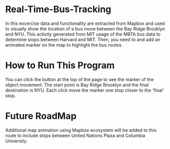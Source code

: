 # Real-Time-Bus-Tracking
In this excercise data and functionality are extracted from Mapbox and used to visually show the location of a bus move between the Bay Ridge Brooklyn and NYU. This activity generated from MIT usage of the MBTA bus data to determine stops between Harvard and MIT. Then, you need to and add an animated marker on the map to highlight the bus routes.
# How to Run This Program
You can click the button at the top of the page to see the marker of the object movement. The start point is Bay Ridge Brooklyn and the final destination is NYU. Each click move the marker one stop closer to the 'final' stop.
# Future RoadMap
Additional map animation using Mapbox ecosystem will be added to this route to include stops between United Nations Plaza and Columbia University.
